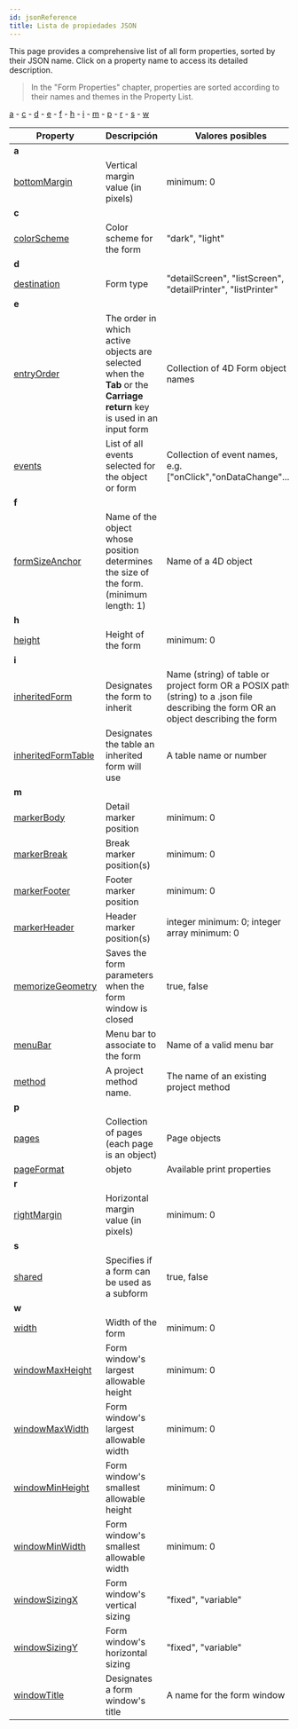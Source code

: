 ```yaml
---
id: jsonReference
title: Lista de propiedades JSON
---
```


This page provides a comprehensive list of all form properties, sorted by their JSON name. Click on a property name to access its detailed description.
> In the "Form Properties" chapter, properties are sorted according to their names and themes in the Property List.

[a](#a) - [c](#c) - [d](#d) - [e](#e) - [f](#f) - [h](#h) - [i](#i) - [m](#m) - [p](#p) - [r](#r) - [s](#s) - [w](#w)

| Property                                                                | Descripción                                                                                                             | Valores posibles                                                                                                                     |
| ----------------------------------------------------------------------- | ----------------------------------------------------------------------------------------------------------------------- | ------------------------------------------------------------------------------------------------------------------------------------ |
| <a name="a">**a**</a>                                               |                                                                                                                         |                                                                                                                                      |
| [bottomMargin](properties_FormSize.md#vert-margin)                      | Vertical margin value (in pixels)                                                                                       | minimum: 0<a name="d"></a>                                                                                                  |
| <a name="c">**c**</a>                                               |                                                                                                                         |                                                                                                                                      |
| [colorScheme](properties_FormProperties.md#color-scheme)                | Color scheme for the form                                                                                               | "dark", "light"                                                                                                                      |
| <a name="d">**d**</a>                                               |                                                                                                                         |                                                                                                                                      |
| [destination](properties_FormProperties.md#form-type)                   | Form type                                                                                                               | "detailScreen", "listScreen", "detailPrinter", "listPrinter"                                                                         |
| <a name="e">**e**</a>                                               |                                                                                                                         |                                                                                                                                      |
| [entryOrder](../FormEditor/formEditor.html#data-entry-order)            | The order in which active objects are selected when the **Tab** or the **Carriage return** key is used in an input form | Collection of 4D Form object names                                                                                                   |
| [events](Events/overview.md)                                            | List of all events selected for the object or form                                                                      | Collection of event names, e.g. ["onClick","onDataChange"...].                                                                       |
| <a name="f">**f**</a>                                               |                                                                                                                         |                                                                                                                                      |
| [formSizeAnchor](properties_FormSize.md#form-size)                      | Name of the object whose position determines the size of the form. (minimum length: 1)                                  | Name of a 4D object                                                                                                                  |
| <a name="h">**h**</a>                                               |                                                                                                                         |                                                                                                                                      |
| [height](properties_FormSize.md#height)                                 | Height of the form                                                                                                      | minimum: 0                                                                                                                           |
| <a name="i">**i**</a>                                               |                                                                                                                         |                                                                                                                                      |
| [inheritedForm](properties_FormProperties.md#inherited-form-name)       | Designates the form to inherit                                                                                          | Name (string) of table or project form OR a POSIX path (string) to a .json file describing the form OR an object describing the form |
| [inheritedFormTable](properties_FormProperties.md#inherited-form-table) | Designates the table an inherited form will use                                                                         | A table name or number                                                                                                               |
| <a name="m">**m**</a>                                               |                                                                                                                         |                                                                                                                                      |
| [markerBody](properties_Markers.md#form-detail)                         | Detail marker position                                                                                                  | minimum: 0                                                                                                                           |
| [markerBreak](properties_Markers.md#form-break)                         | Break marker position(s)                                                                                                | minimum: 0                                                                                                                           |
| [markerFooter](properties_Markers.md#form-footer)                       | Footer marker position                                                                                                  | minimum: 0                                                                                                                           |
| [markerHeader](properties_Markers.md#forrm-header)                      | Header marker position(s)                                                                                               | integer minimum: 0; integer array minimum: 0                                                                                         |
| [memorizeGeometry](properties_FormProperties.md#memorize-geometry)      | Saves the form parameters when the form window is closed                                                                | true, false                                                                                                                          |
| [menuBar](properties_Menu.md#associated-menu-bar)                       | Menu bar to associate to the form                                                                                       | Name of a valid menu bar                                                                                                             |
| [method](properties_Action.md#method)                                   | A project method name.                                                                                                  | The name of an existing project method                                                                                               |
| <a name="p">**p**</a>                                               |                                                                                                                         |                                                                                                                                      |
| [pages](properties_FormProperties.md#pages)                             | Collection of pages (each page is an object)                                                                            | Page objects                                                                                                                         |
| [pageFormat](properties_Print.md#settings)                              | objeto                                                                                                                  | Available print properties                                                                                                           |
| <a name="r">**r**</a>                                              |                                                                                                                         |                                                                                                                                      |
| [rightMargin](properties_FormSize.md#hor-margin)                        | Horizontal margin value (in pixels)                                                                                     | minimum: 0                                                                                                                           |
| <a name="s">**s**</a>                                              |                                                                                                                         |                                                                                                                                      |
| [shared](properties_FormProperties.md#published-as-subform)             | Specifies if a form can be used as a subform                                                                            | true, false                                                                                                                          |
| <a name="w">**w**</a>                                              |                                                                                                                         |                                                                                                                                      |
| [width](properties_FormSize.md#width)                                   | Width of the form                                                                                                       | minimum: 0                                                                                                                           |
| [windowMaxHeight](properties_FormProperties.md#maximum-height)          | Form window's largest allowable height                                                                                  | minimum: 0                                                                                                                           |
| [windowMaxWidth](properties_FormProperties.md#maximum-width)            | Form window's largest allowable width                                                                                   | minimum: 0                                                                                                                           |
| [windowMinHeight](properties_FormProperties.md#minimum-height)          | Form window's smallest allowable height                                                                                 | minimum: 0                                                                                                                           |
| [windowMinWidth](properties_FormProperties.md#minimum-width)            | Form window's smallest allowable width                                                                                  | minimum: 0                                                                                                                           |
| [windowSizingX](properties_WindowSize.md#fixed-width)                   | Form window's vertical sizing                                                                                           | "fixed", "variable"                                                                                                                  |
| [windowSizingY](properties_WindowSize.md#fixed-height)                  | Form window's horizontal sizing                                                                                         | "fixed", "variable"                                                                                                                  |
| [windowTitle](properties_FormProperties.md#window-title)                | Designates a form window's title                                                                                        | A name for the form window                                                                                                           |